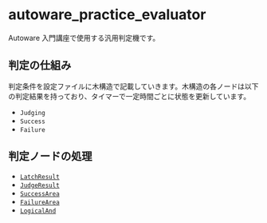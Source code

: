 # autoware_practice_evaluator

Autoware 入門講座で使用する汎用判定機です。

## 判定の仕組み

判定条件を設定ファイルに木構造で記載していきます。木構造の各ノードは以下の判定結果を持っており、タイマーで一定時間ごとに状態を更新しています。

- `Judging`
- `Success`
- `Failure`

## 判定ノードの処理

- [`LatchResult`](./doc/LatchResult.md)
- [`JudgeResult`](./doc/JudgeResult.md)
- [`SuccessArea`](./doc/SuccessArea.md)
- [`FailureArea`](./doc/FailureArea.md)
- [`LogicalAnd`](./doc/LogicalAnd.md)
